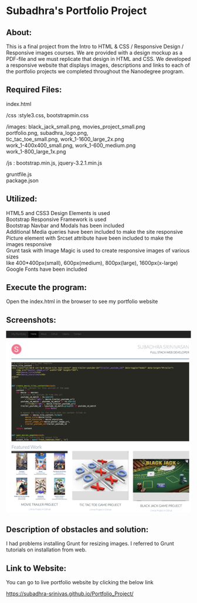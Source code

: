 # Subadhra's Portfolio Project

## About:

This is a final project from the Intro to HTML & CSS / Responsive Design / Responsive images courses.
We are provided with a design mockup as a PDF-file and we must replicate that design in HTML and CSS.
We developed a responsive website that displays images, descriptions and links to each of the portfolio
projects we completed throughout the Nanodegree program.

## Required Files:

index.html<br />

/css   :style3.css, bootstrapmin.css<br />

/images: black_jack_small.png, movies_project_small.png<br />
         portfolio.png, subadhra_logo.png,<br />
         tic_tac_toe_small.png, work_1-1600_large_2x.png<br />
         work_1-400x400_small.png, work_1-600_medium.png<br />
         work_1-800_large_1x.png<br />

/js    : bootstrap.min.js, jquery-3.2.1.min.js<br />

gruntfile.js<br />
package.json<br />

## Utilized:

HTML5 and CSS3 Design Elements is used<br />
Bootstrap Responsive Framework is used<br />
Bootstrap Navbar and Modals has been included<br />
Additional Media queries have been included to make the site responsive<br />
Picture element with Srcset attribute have been included to make the images responsive<br />
Grunt task with Image Magic is used to create responsive images of various sizes<br />
like 400*400px(small), 600px(medium), 800px(large), 1600px(x-large)<br />
Google Fonts have been included<br />

## Execute the program:

Open the index.html in the browser to see my portfolio website

## Screenshots:


![ScreenShot](https://github.com/subadhra-srinivas/Portfolio_Project/blob/master/images/portfolio.png)


## Description of obstacles and solution:

I had problems installing Grunt for resizing images. I referred to Grunt tutorials on installation
from web.

## Link to Website:

You can go to live portfolio website by clicking the below link <br />

https://subadhra-srinivas.github.io/Portfolio_Project/

